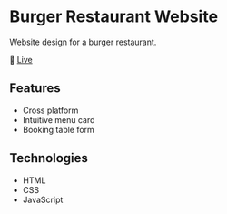 # Burger Restaurant Website

Website design for a burger restaurant.

:link: [Live](https://venkateshraja7.github.io/burger-restaurant-website/)

## Features

- Cross platform
- Intuitive menu card
- Booking table form

## Technologies

- HTML
- CSS
- JavaScript
